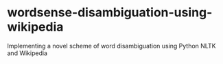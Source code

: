 # wordsense-disambiguation-using-wikipedia
Implementing a novel scheme of word disambiguation using Python NLTK and Wikipedia
